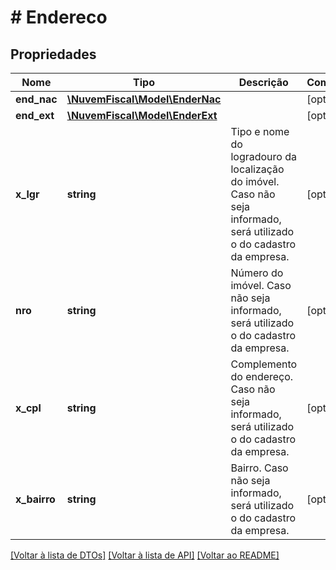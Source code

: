 # # Endereco

## Propriedades

Nome | Tipo | Descrição | Comentários
------------ | ------------- | ------------- | -------------
**end_nac** | [**\NuvemFiscal\Model\EnderNac**](EnderNac.md) |  | [optional]
**end_ext** | [**\NuvemFiscal\Model\EnderExt**](EnderExt.md) |  | [optional]
**x_lgr** | **string** | Tipo e nome do logradouro da localização do imóvel.  Caso não seja informado, será utilizado o do cadastro da empresa. | [optional]
**nro** | **string** | Número do imóvel.  Caso não seja informado, será utilizado o do cadastro da empresa. | [optional]
**x_cpl** | **string** | Complemento do endereço.  Caso não seja informado, será utilizado o do cadastro da empresa. | [optional]
**x_bairro** | **string** | Bairro.  Caso não seja informado, será utilizado o do cadastro da empresa. | [optional]

[[Voltar à lista de DTOs]](../../README.md#models) [[Voltar à lista de API]](../../README.md#endpoints) [[Voltar ao README]](../../README.md)

